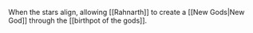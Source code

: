 When the stars align, allowing [[Rahnarth]] to create a [[New Gods|New God]] through the [[birthpot of the gods]].